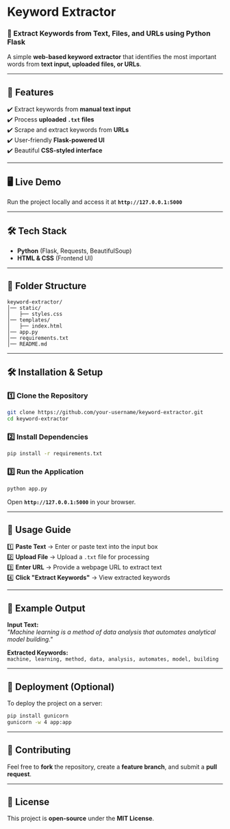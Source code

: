 # **Keyword Extractor**  

### **🚀 Extract Keywords from Text, Files, and URLs using Python Flask**  
 
A simple **web-based keyword extractor** that identifies the most important words from **text input, uploaded files, or URLs**.  

---

## **📌 Features**  
✔️ Extract keywords from **manual text input**  
✔️ Process **uploaded `.txt` files**  
✔️ Scrape and extract keywords from **URLs**  
✔️ User-friendly **Flask-powered UI**  
✔️ Beautiful **CSS-styled interface**  

---

## **🖥️ Live Demo**  
Run the project locally and access it at **`http://127.0.0.1:5000`**  

---

## **🛠️ Tech Stack**  
- **Python** (Flask, Requests, BeautifulSoup)  
- **HTML & CSS** (Frontend UI)  

---

## **📂 Folder Structure**  
```
keyword-extractor/
│── static/
│   ├── styles.css
│── templates/
│   ├── index.html
│── app.py
│── requirements.txt
│── README.md
```

---

## **🛠️ Installation & Setup**  
### **1️⃣ Clone the Repository**  
```sh
git clone https://github.com/your-username/keyword-extractor.git
cd keyword-extractor
```

### **2️⃣ Install Dependencies**  
```sh
pip install -r requirements.txt
```

### **3️⃣ Run the Application**  
```sh
python app.py
```
Open **`http://127.0.0.1:5000`** in your browser.

---

## **📝 Usage Guide**  
1️⃣ **Paste Text** → Enter or paste text into the input box  
2️⃣ **Upload File** → Upload a `.txt` file for processing  
3️⃣ **Enter URL** → Provide a webpage URL to extract text  
4️⃣ **Click "Extract Keywords"** → View extracted keywords  

---

## **📜 Example Output**  
**Input Text:**  
*"Machine learning is a method of data analysis that automates analytical model building."*  

**Extracted Keywords:**  
`machine, learning, method, data, analysis, automates, model, building`

---

## **📌 Deployment (Optional)**  
To deploy the project on a server:  
```sh
pip install gunicorn
gunicorn -w 4 app:app
```

---

## **🌟 Contributing**  
Feel free to **fork** the repository, create a **feature branch**, and submit a **pull request**.

---

## **📜 License**  
This project is **open-source** under the **MIT License**.  
